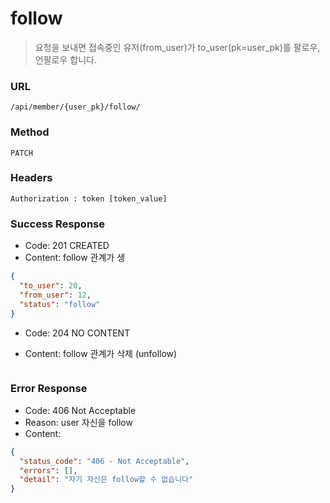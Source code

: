 # follow

> 요청을 보내면 접속중인 유저\(from\_user\)가 to\_user\(pk=user\_pk\)를 팔로우, 언팔로우 합니다.

### URL

`/api/member/{user_pk}/follow/`

### Method

`PATCH`

### Headers

`Authorization : token [token_value]`

### 

### Success Response

* Code: 201 CREATED
* Content: follow 관계가 생

```json
{
  "to_user": 20,
  "from_user": 12,
  "status": "follow"
}
```

* Code: 204 NO CONTENT

* Content: follow 관계가 삭제 \(unfollow\)

```

```

### 

### Error Response

* Code: 406 Not Acceptable
* Reason: user 자신을 follow
* Content:

```json
{
  "status_code": "406 - Not Acceptable",
  "errors": [],
  "detail": "자기 자신은 follow할 수 없습니다"
}
```



